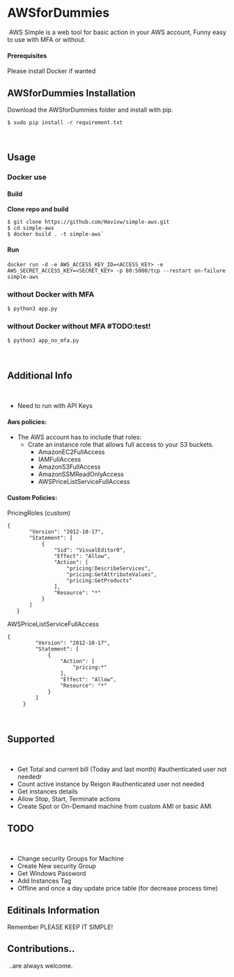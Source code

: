 # AWSforDummies
​
AWS Simple is a web tool for basic action in your AWS account, Funny easy to use with MFA or without.

#### Prerequisites

Please install Docker if wanted
​
## AWSforDummies Installation
Download the AWSforDummies folder and install with pip.
​
```shell
$ sudo pip install -r requirement.txt
```
​
## Usage

### Docker use

#### Build
__Clone repo and build__
```
$ git clone https://github.com/Havivw/simple-aws.git
$ cd simple-aws
$ docker build . -t simple-aws`
```

#### Run
`docker run -d -e AWS_ACCESS_KEY_ID=<ACCESS_KEY> -e AWS_SECRET_ACCESS_KEY=<SECRET_KEY> -p 80:5000/tcp --restart on-failure simple-aws`

### without Docker with MFA
```shell
$ python3 app.py
```
### without Docker without MFA #TODO:test!
```shell
$ python3 app_no_mfa.py
```
​
## Additional Info
​
* Need to run with API Keys

#### Aws policies:
* The AWS account has to include that roles:
    * Crate an instance role that allows full access to your S3 buckets.
        * AmazonEC2FullAccess
        * IAMFullAccess
        * AmazonS3FullAccess
        * AmazonSSMReadOnlyAccess
        * AWSPriceListServiceFullAccess
 
#### Custom Policies:
  
PricingRoles (custom) 
  ```shell
  {
         "Version": "2012-10-17",
         "Statement": [
             {
                 "Sid": "VisualEditor0",
                 "Effect": "Allow",
                 "Action": [
                     "pricing:DescribeServices",
                     "pricing:GetAttributeValues",
                     "pricing:GetProducts"
                 ],
                 "Resource": "*"
             }
         ]
     }
  ```

AWSPriceListServiceFullAccess
  ```shell 
  {
           "Version": "2012-10-17",
           "Statement": [
               {
                   "Action": [
                       "pricing:*"
                   ],
                   "Effect": "Allow",
                   "Resource": "*"
               }
           ]
       }
   ```
   
​
## Supported 
​
 * Get Total and current bill (Today and last month) #authenticated user not neededr
 * Count active instance by Reigon #authenticated user not needed
 * Get instances details
 * Allow Stop, Start, Terminate actions
 * Create Spot or On-Demand machine from custom AMI or basic AMI 
 
  
## TODO
​
 * Change security Groups for Machine
 * Create New security Group
 * Get Windows Password
 * Add Instances Tag
 * Offline and once a day update price table (for decrease process time)

## Editinals Information
Remember PLEASE KEEP IT SIMPLE!
 
## Contributions..
​
..are always welcome.
